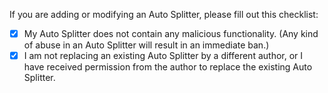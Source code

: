 If you are adding or modifying an Auto Splitter, please fill out this checklist:
- [x] My Auto Splitter does not contain any malicious functionality. (Any kind of abuse in an Auto Splitter will result in an immediate ban.)
- [x] I am not replacing an existing Auto Splitter by a different author, or I have received permission from the author to replace the existing Auto Splitter.
